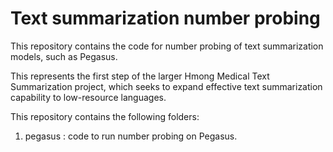 # Text summarization number probing

This repository contains the code for number probing of text summarization models, such as Pegasus. 

This represents the first step of the larger Hmong Medical Text Summarization project, which seeks to expand effective text summarization capability to low-resource languages.

This repository contains the following folders:
1. pegasus : code to run number probing on Pegasus.
